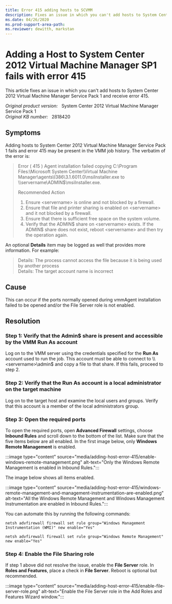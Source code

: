 ```yaml
---
title: Error 415 adding hosts to SCVMM
description: Fixes an issue in which you can't add hosts to System Center 2012 Virtual Machine Manager Service Pack 1 and receive error 415.
ms.date: 04/26/2020
ms.prod-support-area-path: 
ms.reviewer: dewitth, markstan
---
```

# Adding a Host to System Center 2012 Virtual Machine Manager SP1 fails with error 415

This article fixes an issue in which you can't add hosts to System Center 2012 Virtual Machine Manager Service Pack 1 and receive error 415.

_Original product version:_ &nbsp; System Center 2012 Virtual Machine Manager Service Pack 1  
_Original KB number:_ &nbsp; 2818420

## Symptoms

Adding hosts to System Center 2012 Virtual Machine Manager Service Pack 1 fails and error 415 may be present in the VMM job history. The verbatim of the error is:

> Error ( 415 )
> Agent installation failed copying C:\Program Files:\Microsoft System Center\Virtual Machine Manager\agents\I386\3.1.6011.0\msiInstaller.exe to \\\servername\ADMIN$\msiInstaller.exe.
>
> Recommended Action
>
> 1. Ensure \<servername> is online and not blocked by a firewall.
> 2. Ensure that file and printer sharing is enabled on \<servername> and it not blocked by a firewall.
> 3. Ensure that there is sufficient free space on the system volume.
> 4. Verify that the ADMIN$ share on \<servername> exists. If the ADMIN$ share does not exist, reboot \<servername> and then try the operation again.

An optional **Details** item may be logged as well that provides more information. For example:

> Details: The process cannot access the file because it is being used by another process  
> Details: The target account name is incorrect

## Cause

This can occur if the ports normally opened during vmmAgent installation failed to be opened and/or the File Server role is not enabled.

## Resolution

### Step 1: Verify that the Admin$ share is present and accessible by the VMM Run As account

Log on to the VMM server using the credentials specified for the **Run As** account used to run the job. This account must be able to connect to \\\\\<servername>\admin$ and copy a file to that share. If this fails, proceed to step 2.

### Step 2: Verify that the Run As account is a local administrator on the target machine

Log on to the target host and examine the local users and groups. Verify that this account is a member of the local administrators group.

### Step 3: Open the required ports

To open the required ports, open **Advanced Firewall** settings, choose **Inbound Rules** and scroll down to the bottom of the list. Make sure that the five items below are all enabled. In the first image below, only **Windows Remote Management** is enabled.

:::image type="content" source="media/adding-host-error-415/enable-windows-remote-management.png" alt-text="Only the Windows Remote Management is enabled in Inbound Rules.":::

The image below shows all items enabled.

:::image type="content" source="media/adding-host-error-415/windows-remote-management-and-management-instrumentation-are-enabled.png" alt-text="All the Windows Remote Management and Windows Management Instrumentation are enabled in Inbound Rules.":::

You can automate this by running the following commands:

```console
netsh advfirewall firewall set rule group="Windows Management Instrumentation (WMI)" new enable="Yes"
```

```console
netsh advfirewall firewall set rule group="Windows Remote Management" new enable="Yes"
```

### Step 4: Enable the File Sharing role

If step 1 above did not resolve the issue, enable the **File Server** role. In **Roles and Features**, place a check in **File Server**. Reboot is optional but recommended.

:::image type="content" source="media/adding-host-error-415/enable-file-server-role.png" alt-text="Enable the File Server role in the Add Roles and Features Wizard window.":::

